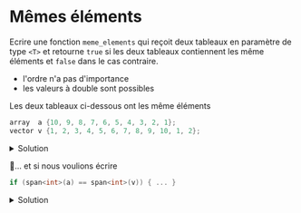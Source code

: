 # Mêmes éléments

Ecrire une fonction `meme_elements` qui reçoit deux tableaux en paramètre de type `<T>` et retourne `true` si les deux tableaux contiennent les même éléments et `false` dans le cas contraire.

- l'ordre n'a pas d'importance
- les valeurs à double sont possibles

Les deux tableaux ci-dessous ont les même éléments

~~~cpp
array  a {10, 9, 8, 7, 6, 5, 4, 3, 2, 1};
vector v {1, 2, 3, 4, 5, 6, 7, 8, 9, 10, 1, 2};
~~~

<details>
<summary>Solution</summary>

~~~cpp
#include <iostream>
#include <algorithm>
#include <vector>
#include <span>

using namespace std;

//---------------------------------------------------------
template <typename T>
ostream& operator<< (ostream& os, span<T> s) {
   os << "[";
   for (size_t i=0; i<s.size(); ++i) {
      if (i) os << ", ";
      os << s[i];
   }
   return os << "]";
}

//---------------------------------------------------------
template <typename T>
bool tab_contient_val(const T& e, span<T> tab) {
   return find(tab.begin(), tab.end(), e) != tab.end();
}

//---------------------------------------------------------
template <typename T>
bool meme_elements(span<T> tab1, span<T> tab2) {

   for (const T& e : tab1)
      if (not tab_contient_val<T>(e, tab2))
         return false;

   for (const T& e : tab2)
      if (not tab_contient_val<T>(e, tab1))
         return false;

   return true;
}

//---------------------------------------------------------
int main() {

   array  a {10, 9, 8, 7, 6, 5, 4, 3, 2, 1};
   vector v {1, 2, 3, 4, 5, 6, 7, 8, 9, 10, 1, 2};

   cout << span<int>(a) << endl;
   cout << span<int>(v) << endl;

   cout << meme_elements<int>(span<int>(a), span<int>(v));
}
~~~

</details>

🤔... et si nous voulions écrire

~~~cpp
if (span<int>(a) == span<int>(v)) { ... }
~~~

<details>
<summary>Solution</summary>

~~~cpp
template <typename T>
bool operator== (span<T> tab1, span<T> tab2) {
   for (const T& e : tab1)
      if (not tab_contient_val<T>(e, tab2))
         return false;

   for (const T& e : tab2)
      if (not tab_contient_val<T>(e, tab1))
         return false;

   return true;
}
~~~

</details>
